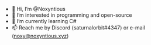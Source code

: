 - 👋 Hi, I’m @Noxyntious
- 👀 I’m interested in programming and open-source
- 🌱 I’m currently learning C#
- 📫 Reach me by Discord (saturnalorbit#4347) or e-mail (noxy@noxyntious.xyz)

<!---
Noxyntious/Noxyntious is a ✨ special ✨ repository because its `README.md` (this file) appears on your GitHub profile.
You can click the Preview link to take a look at your changes.
--->
